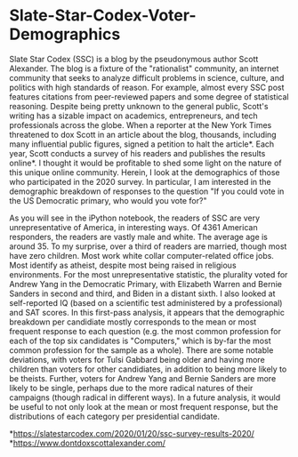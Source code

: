 # Slate-Star-Codex-Voter-Demographics
Slate Star Codex (SSC) is a blog by the pseudonymous author Scott Alexander. The blog is a fixture of the "rationalist" community, an internet community that seeks to analyze difficult problems in science, culture, and politics with high standards of reason. For example, almost every SSC post features citations from peer-reviewed papers and some degree of statistical reasoning. Despite being pretty unknown to the general public, Scott's writing has a sizable impact on academics, entrepreneurs, and tech professionals across the globe. When a reporter at the New York Times threatened to dox Scott in an article about the blog, thousands, including many influential public figures, signed a petition to halt the article*. Each year, Scott conducts a survey of his readers and publishes the results online*. I thought it would be profitable to shed some light on the nature of this unique online community. Herein, I look at the demographics of those who participated in the 2020 survey. In particular, I am interested in the demographic breakdown of responses to the question "If you could vote in the US Democratic primary, who would you vote for?"

As you will see in the iPython notebook, the readers of SSC are very unrepresentative of America, in interesting ways. Of 4361 American responders, the readers are vastly male and white. The average age is around 35. To my surprise, over a third of readers are married, though most have zero children. Most work white collar computer-related office jobs. Most identify as atheist, despite most being raised in religious environments. For the most unrepresentative statistic, the plurality voted for Andrew Yang in the Democratic Primary, with Elizabeth Warren and Bernie Sanders in second and third, and Biden in a distant sixth. I also looked at self-reported IQ (based on a scientific test administered by a professional) and SAT scores. In this first-pass analysis, it appears that the demographic breakdown per candidiate mostly corresponds to the mean or most frequent response to each question (e.g. the most common profession for each of the top six candidates is "Computers," which is by-far the most common profession for the sample as a whole). There are some notable deviations, with voters for Tulsi Gabbard being older and having more children than voters for other candidiates, in addition to being more likely to be theists. Further, voters for Andrew Yang and Bernie Sanders are more likely to be single, perhaps due to the more radical natures of their campaigns (though radical in different ways). In a future analysis, it would be useful to not only look at the mean or most frequent response, but the distributions of each category per presidential candidate.

*https://slatestarcodex.com/2020/01/20/ssc-survey-results-2020/
*https://www.dontdoxscottalexander.com/
